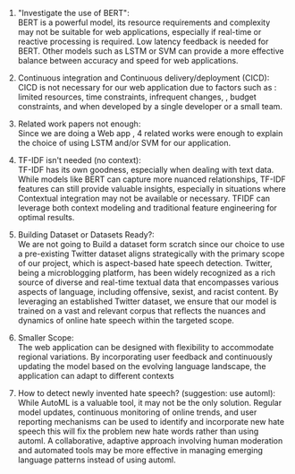 1. "Investigate the use of BERT":   
BERT is a powerful model, its  resource requirements and complexity may not be suitable for  web applications, especially if real-time or reactive processing  is required.
 Low latency feedback is needed for BERT.
Other models such as LSTM or SVM can provide a more effective balance between accuracy and speed for web applications.

2.  Continuous integration and Continuous delivery/deployment (CICD):   
CICD is not necessary for our web application due to factors such as : limited resources, time constraints, infrequent changes, , budget constraints, and when developed by a single developer or a small team.

3.  Related work papers not enough:    
Since we are doing a Web app , 4 related works were enough to explain the choice of using LSTM and/or SVM for our application.

4. TF-IDF isn't needed (no context):   
TF-IDF has its own goodness, especially when dealing with text data.
While models like BERT can capture more nuanced relationships, TF-IDF features can still provide valuable insights, especially in situations where Contextual integration may not be  available or necessary. 
TFIDF can leverage both context modeling and traditional feature engineering for optimal results.

5. Building Dataset or Datasets Ready?:   
We are not going to Build a dataset form scratch since our choice to use a pre-existing Twitter dataset aligns strategically with the primary scope of our project, which is aspect-based hate speech detection. Twitter, being a microblogging platform, has been widely recognized as a rich source of diverse and real-time textual data that encompasses various aspects of language, including offensive, sexist, and racist content. By leveraging an established Twitter dataset, we ensure that our model is trained on a vast and relevant corpus that reflects the nuances and dynamics of online hate speech within the targeted scope.

6. Smaller Scope:   
The web application can be designed with flexibility to accommodate regional variations. By incorporating user feedback and continuously updating the model based on the evolving language landscape, the application can adapt to different contexts

7. How to detect newly invented hate speech? (suggestion: use automl):   
While AutoML is a valuable tool, it may not be the only solution.
Regular model updates, continuous monitoring of online trends, and user reporting mechanisms can be used to identify and incorporate new hate speech this will fix the problem new hate words rather than using automl.
 A collaborative, adaptive approach involving human moderation and automated tools may be more effective in managing emerging language patterns instead of using automl.
